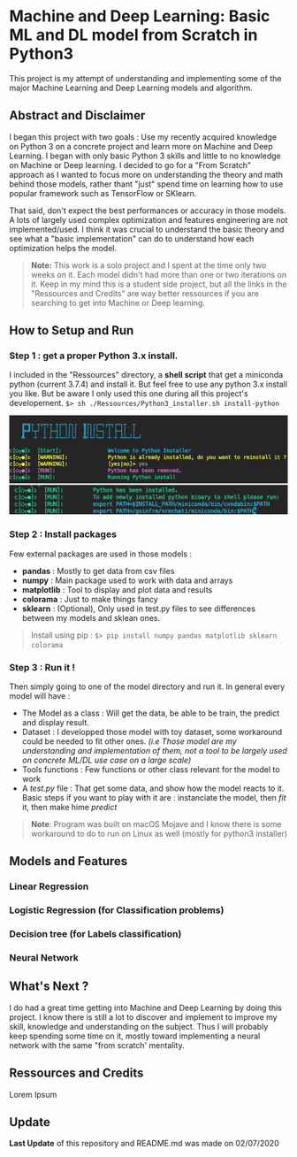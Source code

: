 # Machine and Deep Learning: Basic ML and DL model from Scratch in Python3

This project is my attempt of understanding and implementing some of the major Machine Learning and Deep Learning models and algorithm.

## Abstract and Disclaimer

I began this project with two goals : Use my recently acquired knowledge on Python 3 on a concrete project and learn more on Machine and Deep Learning. I began with only basic Python 3 skills and little to no knowledge on Machine or Deep learning. I decided to go for a "From Scratch" approach as I wanted to focus more on understanding the theory and math behind those models, rather thant "just" spend time on learning how to use popular framework such as TensorFlow or SKlearn.

That said, don't expect the best performances or accuracy in those models. A lots of largely used complex optimization and features engineering are not implemented/used. I think it was crucial to understand the basic theory and see what a "basic implementation" can do to understand how each optimization helps the model.

>**Note:** This work is a solo project and I spent at the time only two weeks on it. Each model didn't had more than one or two iterations on it. Keep in my mind this is a student side project, but all the links in the "Ressources and Credits" are way better ressources if you are searching to get into Machine or Deep learning.

## How to Setup and Run

### **Step 1** : get a proper **Python 3.x** install.

I included in the "Ressources" directory, a **shell script** that get a miniconda python (current 3.7.4) and install it. But feel free to use any python 3.x install you like. But be aware I only used this one during all this project's developement.
`$> sh ./Ressources/Python3_installer.sh install-python`

![placeholder img](./Ressources/Screenshots/py_install_1.png)
![placeholder img](./Ressources/Screenshots/py_install_2.png)

### **Step 2** : Install packages

Few external packages are used in those models :
- **pandas** : Mostly to get data from csv files
- **numpy** : Main package used to work with data and arrays
- **matplotlib** : Tool to display and plot data and results
- **colorama** : Just to make things fancy
- **sklearn** : (Optional), Only used in test.py files to see differences between my models and sklean ones.

> Install using pip : `$> pip install numpy pandas matplotlib sklearn colorama`

### **Step 3** : Run it !

Then simply going to one of the model directory and run it. In general every model will have :
- The Model as a class : Will get the data, be able to be train, the predict and display result.
- Dataset : I developped those model with toy dataset, some workaround could be needed to fit other ones. *(i.e Those model are my understanding and implementation of them, not a tool to be largely used on concrete ML/DL use case on a large scale)*
- Tools functions : Few functions or other class relevant for the model to work
- A *test.py* file : That get some data, and show how the model reacts to it. Basic steps if you want to play with it are : instanciate the model, then *fit* it, then make hime *predict*

>**Note**: Program was built on macOS Mojave and I know there is some workaround to do to run on Linux as well (mostly for python3 installer)

## Models and Features

### Linear Regression

### Logistic Regression (for Classification problems)

### Decision tree (for Labels classification)

### Neural Network

## What's Next ?

I do had a great time getting into Machine and Deep Learning by doing this project. I know there is still a lot to discover and implement to improve my skill, knowledge and understanding on the subject. Thus I will probably keep spending some time on it, mostly toward implementing a neural network with the same "from scratch' mentality.

## Ressources and Credits

Lorem Ipsum

## Update

**Last Update** of this repository and README.md was made on 02/07/2020
